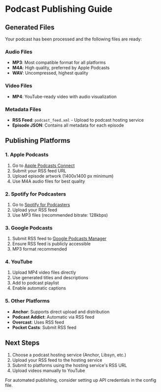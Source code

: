 # Podcast Publishing Guide

## Generated Files
Your podcast has been processed and the following files are ready:

### Audio Files
- **MP3**: Most compatible format for all platforms
- **M4A**: High quality, preferred by Apple Podcasts  
- **WAV**: Uncompressed, highest quality

### Video Files  
- **MP4**: YouTube-ready video with audio visualization

### Metadata Files
- **RSS Feed**: `podcast_feed.xml` - Upload to podcast hosting service
- **Episode JSON**: Contains all metadata for each episode

## Publishing Platforms

### 1. Apple Podcasts
1. Go to [Apple Podcasts Connect](https://podcastsconnect.apple.com)
2. Submit your RSS feed URL
3. Upload episode artwork (1400x1400 px minimum)
4. Use M4A audio files for best quality

### 2. Spotify for Podcasters
1. Go to [Spotify for Podcasters](https://podcasters.spotify.com)
2. Upload your RSS feed
3. Use MP3 files (recommended bitrate: 128kbps)

### 3. Google Podcasts
1. Submit RSS feed to [Google Podcasts Manager](https://podcastsmanager.google.com)
2. Ensure RSS feed is publicly accessible
3. MP3 format recommended

### 4. YouTube
1. Upload MP4 video files directly
2. Use generated titles and descriptions
3. Add to podcast playlist
4. Enable automatic captions

### 5. Other Platforms
- **Anchor**: Supports direct upload and distribution
- **Podcast Addict**: Automatic via RSS feed
- **Overcast**: Uses RSS feed
- **Pocket Casts**: Submit RSS feed

## Next Steps
1. Choose a podcast hosting service (Anchor, Libsyn, etc.)
2. Upload your RSS feed to the hosting service
3. Submit to platforms using the hosting service's RSS URL
4. Upload videos manually to YouTube

For automated publishing, consider setting up API credentials in the config file.
